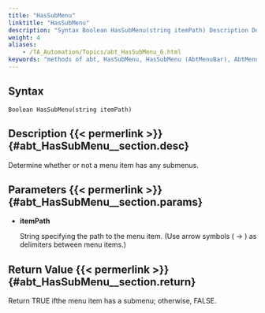 ```yaml
--- 
title: "HasSubMenu"
linktitle: "HasSubMenu"
description: "Syntax Boolean HasSubMenu(string itemPath) Description Determine whether or not a menu item has any submenus. Parameters itemPath String specifying the path to the menu item. (Use arrow symbols ( -&gt; ) ..."
weight: 4
aliases: 
    - /TA_Automation/Topics/abt_HasSubMenu_6.html
keywords: "methods of abt, HasSubMenu, HasSubMenu (AbtMenuBar), AbtMenuBar, hassubmenu, abt hassubmenu, menu item contains sub menu items, menu item has sub menu items, has sub menu items"
---
```


## Syntax

`Boolean HasSubMenu(string itemPath)`

## Description {{< permerlink >}} {#abt_HasSubMenu__section.desc} 

Determine whether or not a menu item has any submenus.

## Parameters {{< permerlink >}} {#abt_HasSubMenu__section.params} 

-   **itemPath**

    String specifying the path to the menu item. \(Use arrow symbols \( -\> \) as delimiters between menu items.\)


## Return Value {{< permerlink >}} {#abt_HasSubMenu__section.return} 

Return TRUE ifthe menu item has a submenu; otherwise, FALSE.




